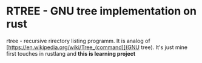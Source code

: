 # RTREE - GNU tree implementation on rust
rtree - recursive rirectory listing programm. It is analog of [https://en.wikipedia.org/wiki/Tree_(command)](GNU tree). It's just mine first touches in rustlang and **this is learning project**
